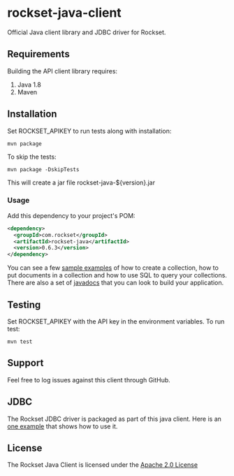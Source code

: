 # rockset-java-client

Official Java client library and JDBC driver for Rockset.

## Requirements

Building the API client library requires:
1. Java 1.8
2. Maven

## Installation

Set ROCKSET_APIKEY to run tests along with installation:
```
mvn package
```

To skip the tests:
```
mvn package -DskipTests
```

This will create a jar file rockset-java-${version}.jar

### Usage

Add this dependency to your project's POM:

```xml
<dependency>
  <groupId>com.rockset</groupId>
  <artifactId>rockset-java</artifactId>
  <version>0.6.3</version>
</dependency>
```

You can see a few [sample examples](https://github.com/rockset/rockset-java-client/blob/master/src/main/java/com/rockset/examples) of how to create a collection, how to put documents in a collection and how to use SQL to query your collections. There are also a set of [javadocs](http://docs.rockset.com/java-client/com/rockset/client/RocksetClient.html) that you can look to build your application.

## Testing
Set ROCKSET_APIKEY with the API key in the environment variables. To run test:
```
mvn test
```

## Support

Feel free to log issues against this client through GitHub.

## JDBC

The Rockset JDBC driver is packaged as part of this java client. Here is an [one example](https://github.com/rockset/rockset-java-client/blob/master/src/test/java/com/rockset/jdbc/FirstExample.java) that shows how to use it.

## License

The Rockset Java Client is licensed under the [Apache 2.0 License](https://github.com/rockset/rockset-java-client/blob/master/LICENSE)
